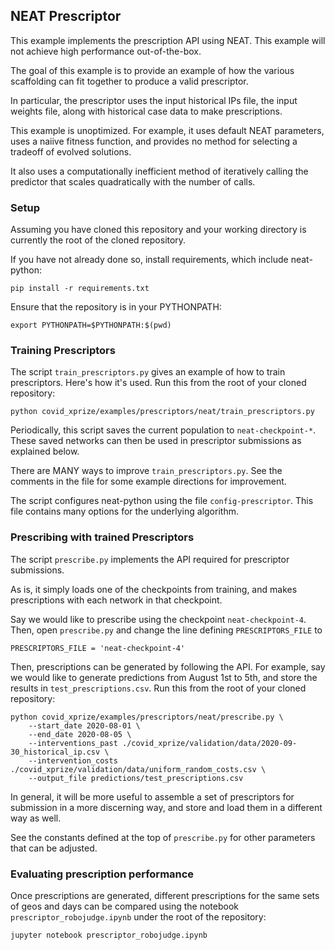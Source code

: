 ## NEAT Prescriptor

This example implements the prescription API using NEAT.
This example will not achieve high performance out-of-the-box.

The goal of this example is to provide an example of how the various
scaffolding can fit together to produce a valid prescriptor.

In particular, the prescriptor uses the input historical IPs file,
the input weights file, along with historical case data to make prescriptions.

This example is unoptimized.
For example, it uses default NEAT parameters,
uses a naiive fitness function,
and provides no method for selecting a tradeoff of evolved solutions.

It also uses a computationally inefficient method of iteratively calling the predictor
that scales quadratically with the number of calls.

### Setup

Assuming you have cloned this repository and your working directory is currently the root of the cloned
repository.

If you have not already done so, install requirements, which include neat-python:
```shell script
pip install -r requirements.txt
```

Ensure that the repository is in your PYTHONPATH:
```shell script
export PYTHONPATH=$PYTHONPATH:$(pwd)
```

### Training Prescriptors

The script `train_prescriptors.py` gives an example of how to train prescriptors.
Here's how it's used. Run this from the root of your cloned repository:
```shell script
python covid_xprize/examples/prescriptors/neat/train_prescriptors.py
```
Periodically, this script saves the current population to `neat-checkpoint-*`.
These saved networks can then be used in prescriptor submissions as explained below.

There are MANY ways to improve `train_prescriptors.py`.
See the comments in the file for some example directions for improvement.

The script configures neat-python using the file `config-prescriptor`.
This file contains many options for the underlying algorithm.


### Prescribing with trained Prescriptors

The script `prescribe.py` implements the API required for prescriptor submissions.

As is, it simply loads one of the checkpoints from training, and makes prescriptions with each network 
in that checkpoint.

Say we would like to prescribe using the checkpoint `neat-checkpoint-4`.
Then, open `prescribe.py` and change the line defining `PRESCRIPTORS_FILE` to
```shell script
PRESCRIPTORS_FILE = 'neat-checkpoint-4'
```

Then, prescriptions can be generated by following the API.
For example, say we would like to generate predictions from August 1st to 5th,
and store the results in `test_prescriptions.csv`. 
Run this from the root of your cloned repository:
```shell script
python covid_xprize/examples/prescriptors/neat/prescribe.py \
    --start_date 2020-08-01 \
    --end_date 2020-08-05 \
    --interventions_past ./covid_xprize/validation/data/2020-09-30_historical_ip.csv \
    --intervention_costs ./covid_xprize/validation/data/uniform_random_costs.csv \
    --output_file predictions/test_prescriptions.csv
```

In general, it will be more useful to assemble a set of prescriptors for submission
in a more discerning way, and store and load them in a different way as well.

See the constants defined at the top of `prescribe.py` for other parameters that can be adjusted.


### Evaluating prescription performance

Once prescriptions are generated, different prescriptions for the same sets of geos and days
can be compared using the notebook `prescriptor_robojudge.ipynb` under the root of the repository:
```shell script
jupyter notebook prescriptor_robojudge.ipynb
```

